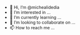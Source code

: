 - 👋 Hi, I’m @michealidedia
- 👀 I’m interested in ...
- 🌱 I’m currently learning ...
- 💞️ I’m looking to collaborate on ...
- 📫 How to reach me ...

<!---
michealidedia/michealidedia is a ✨ special ✨ repository because its `README.md` (this file) appears on your GitHub profile.
You can click the Preview link to take a look at your changes.
--->

